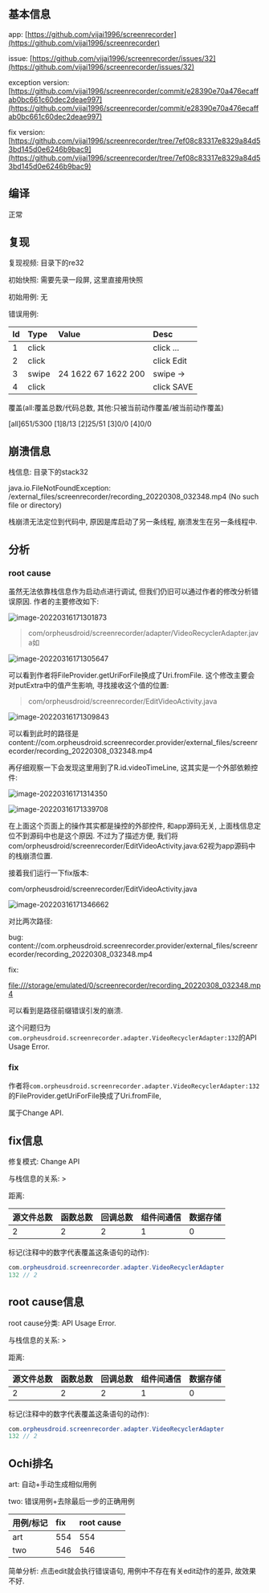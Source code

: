 ## 基本信息

app: [https://github.com/vijai1996/screenrecorder](https://github.com/vijai1996/screenrecorder)

issue: [https://github.com/vijai1996/screenrecorder/issues/32](https://github.com/vijai1996/screenrecorder/issues/32)

exception version: [https://github.com/vijai1996/screenrecorder/commit/e28390e70a476ecaffab0bc661c60dec2deae997](https://github.com/vijai1996/screenrecorder/commit/e28390e70a476ecaffab0bc661c60dec2deae997)

fix version: [https://github.com/vijai1996/screenrecorder/tree/7ef08c83317e8329a84d53bd145d0e6246b9bac9](https://github.com/vijai1996/screenrecorder/tree/7ef08c83317e8329a84d53bd145d0e6246b9bac9)

## 编译

正常

## 复现

复现视频: 目录下的re32

初始快照: 需要先录一段屏, 这里直接用快照

初始用例: 无

错误用例:

|Id|Type|Value|Desc|
|:----|:----|:----|:----|
|1|click|    |click ...|
|2|click|    |click Edit|
|3|swipe|24 1622 67 1622 200|swipe ->|
|4|click|    |click SAVE|

覆盖(all:覆盖总数/代码总数, 其他:只被当前动作覆盖/被当前动作覆盖)

[all]651/5300 [1]8/13 [2]25/51 [3]0/0 [4]0/0 

## 崩溃信息

栈信息: 目录下的stack32

java.io.FileNotFoundException: /external_files/screenrecorder/recording_20220308_032348.mp4 (No such file or directory)

栈崩溃无法定位到代码中, 原因是库启动了另一条线程, 崩溃发生在另一条线程中.

## 分析

### root cause

虽然无法依靠栈信息作为启动点进行调试, 但我们仍旧可以通过作者的修改分析错误原因. 作者的主要修改如下:

![image-20220316171301873](README.assets/image-20220316171301873.png)

> com/orpheusdroid/screenrecorder/adapter/VideoRecyclerAdapter.java如

![image-20220316171305647](README.assets/image-20220316171305647.png)

可以看到作者将FileProvider.getUriForFile换成了Uri.fromFile. 这个修改主要会对putExtra中的值产生影响, 寻找接收这个值的位置:

> com/orpheusdroid/screenrecorder/EditVideoActivity.java

![image-20220316171309843](README.assets/image-20220316171309843.png)

可以看到此时的路径是content://com.orpheusdroid.screenrecorder.provider/external_files/screenrecorder/recording_20220308_032348.mp4

再仔细观察一下会发现这里用到了R.id.videoTimeLine, 这其实是一个外部依赖控件:

![image-20220316171314350](README.assets/image-20220316171314350.png)

![image-20220316171339708](README.assets/image-20220316171339708.png)

在上面这个页面上的操作其实都是操控的外部控件, 和app源码无关, 上面栈信息定位不到源码中也是这个原因. 不过为了描述方便, 我们将com/orpheusdroid/screenrecorder/EditVideoActivity.java:62视为app源码中的栈崩溃位置.

接着我们运行一下fix版本:

com/orpheusdroid/screenrecorder/EditVideoActivity.java

![image-20220316171346662](README.assets/image-20220316171346662.png)

对比两次路径:

bug: content://com.orpheusdroid.screenrecorder.provider/external_files/screenrecorder/recording_20220308_032348.mp4

fix:

[file:///storage/emulated/0/screenrecorder/recording_20220308_032348.mp4](file:///storage/emulated/0/screenrecorder/recording_20220308_032348.mp4)

可以看到是路径前缀错误引发的崩溃. 

这个问题归为`com.orpheusdroid.screenrecorder.adapter.VideoRecyclerAdapter:132`的API Usage Error. 

### fix

作者将`com.orpheusdroid.screenrecorder.adapter.VideoRecyclerAdapter:132`的FileProvider.getUriForFile换成了Uri.fromFile, 

属于Change API.

## fix信息

修复模式: Change API

与栈信息的关系: >

距离:

|源文件总数|函数总数|回调总数|组件间通信|数据存储|
|:----|:----|:----|:----|:----|
|2|2|2|1|0|

标记(注释中的数字代表覆盖这条语句的动作):

```java
com.orpheusdroid.screenrecorder.adapter.VideoRecyclerAdapter
132 // 2
```
## root cause信息

root cause分类: API Usage Error.

与栈信息的关系: >

距离:

|源文件总数|函数总数|回调总数|组件间通信|数据存储|
|:----|:----|:----|:----|:----|
|2|2|2|1|0|

标记(注释中的数字代表覆盖这条语句的动作):

```java
com.orpheusdroid.screenrecorder.adapter.VideoRecyclerAdapter
132 // 2
```
## Ochi排名

art: 自动+手动生成相似用例

two: 错误用例+去除最后一步的正确用例

|用例/标记|fix|root cause|
|:----|:----|:----|
|art|554|554|
|two|546|546|

简单分析: 点击edit就会执行错误语句, 用例中不存在有关edit动作的差异, 故效果不好.

